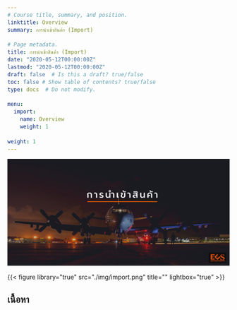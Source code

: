 ```yaml
---
# Course title, summary, and position.
linktitle: Overview
summary: การนำเข้าสินค้า (Import)

# Page metadata.
title: การนำเข้าสินค้า (Import) 
date: "2020-05-12T00:00:00Z"
lastmod: "2020-05-12T00:00:00Z"
draft: false  # Is this a draft? true/false
toc: false # Show table of contents? true/false
type: docs  # Do not modify.

menu:
  import:
    name: Overview
    weight: 1

weight: 1
---
```


![](./img/import.png)

{{< figure library="true" src="./img/import.png" title="" lightbox="true" >}}

## เนื้อหา



